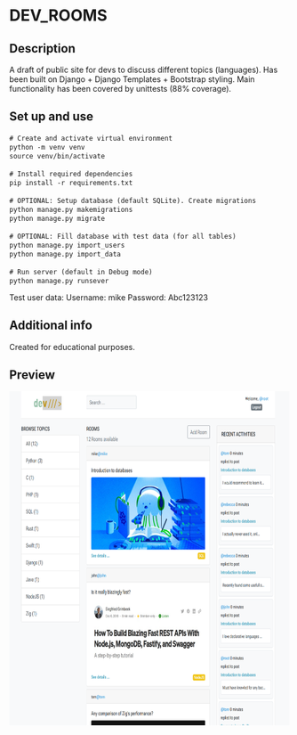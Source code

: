 # DEV_ROOMS

## Description

A draft of public site for devs to discuss different topics (languages). Has been built on Django + Django Templates + Bootstrap styling. Main functionality has been covered by unittests (88% coverage).

## Set up and use

```
# Create and activate virtual environment
python -m venv venv
source venv/bin/activate

# Install required dependencies
pip install -r requirements.txt

# OPTIONAL: Setup database (default SQLite). Create migrations
python manage.py makemigrations
python manage.py migrate

# OPTIONAL: Fill database with test data (for all tables)
python manage.py import_users
python manage.py import_data

# Run server (default in Debug mode)
python manage.py runsever

```
Test user data:
Username: mike
Password: Abc123123


## Additional info

Created for educational purposes. 

## Preview
<img src="https://github.com/wenerikk5/dev_rooms/blob/06d2abc16d5cbdbf38f508d0ce39be0b6125d029/media/base/Preview.png" alt="img" width="600" height='600'>

